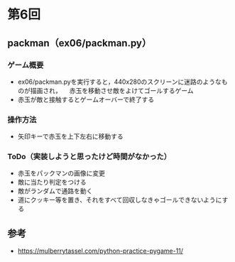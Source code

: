 # 第6回
## packman（ex06/packman.py）
### ゲーム概要
- ex06/packman.pyを実行すると，440x280のスクリーンに迷路のようなものが描画され，
　赤玉を移動させ敵をよけてゴールするゲーム
- 赤玉が敵と接触するとゲームオーバーで終了する
### 操作方法
- 矢印キーで赤玉を上下左右に移動する

### ToDo（実装しようと思ったけど時間がなかった）
- 赤玉をパックマンの画像に変更
- 敵に当たり判定をつける
- 敵がランダムで通路を動く
- 道にクッキー等を置き、それをすべて回収しなきゃゴールできないようにする

## 参考
- https://mulberrytassel.com/python-practice-pygame-11/
